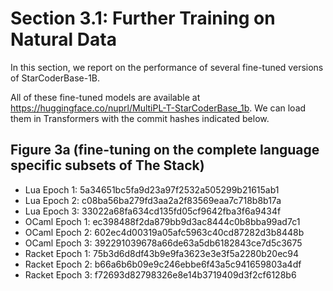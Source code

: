 # Section 3.1: Further Training on Natural Data

In this section, we report on the performance of several fine-tuned versions of StarCoderBase-1B.

All of these fine-tuned models are available at https://huggingface.co/nuprl/MultiPL-T-StarCoderBase_1b. We can load them in Transformers with the commit hashes indicated below.

## Figure 3a (fine-tuning on the complete language specific subsets of The Stack)

- Lua Epoch 1: 5a34651bc5fa9d23a97f2532a505299b21615ab1
- Lua Epoch 2: c08ba56ba279fd3aa2a2f83569eaa7c718b8b17a
- Lua Epoch 3: 33022a68fa634cd135fd05cf9642fba3f6a9434f
- OCaml Epoch 1: ec398488f2da879bb9d3ac8444c0b8bba99ad7c1
- OCaml Epoch 2: 602ec4d00319a05afc5963c40cd87282d3b8448b
- OCaml Epoch 3: 392291039678a66de63a5db6182843ce7d5c3675
- Racket Epoch 1: 75b3d6d8df43b9e9fa3623e3e3f5a2280b20ec94
- Racket Epoch 2: b66a6b6b09e9c246ebbe6f43a5c941659803a4df
- Racket Epoch 3: f72693d82798326e8e14b3719409d3f2cf6128b6
